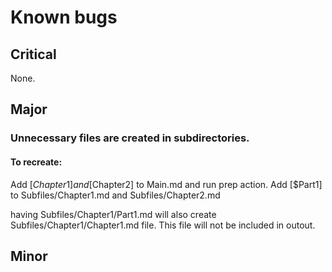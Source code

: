 # Known bugs

## Critical
None.

## Major 

### Unnecessary files are created in subdirectories.

#### To recreate:
Add [$Chapter1] and [$Chapter2] to Main.md and run prep action.
Add [$Part1] to Subfiles/Chapter1.md and Subfiles/Chapter2.md

having Subfiles/Chapter1/Part1.md will also create Subfiles/Chapter1/Chapter1.md file.
This file will not be included in outout.

## Minor
